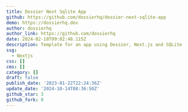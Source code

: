 ```yaml
---
title: Dossier Next Sqlite App
github: https://github.com/dossierhq/dossier-next-sqlite-app
demo: https://dossierhq.dev
author: dossierhq
author_link: https://github.com/dossierhq
date: 2024-02-18T09:02:48.115Z
description: Template for an app using Dossier, Next.js and SQLite
ssg:
  - Nextjs
css: []
cms: []
category: []
draft: false
publish_date: '2023-01-22T22:24:36Z'
update_date: '2024-10-14T08:36:50Z'
github_star: 3
github_fork: 0
---
```

